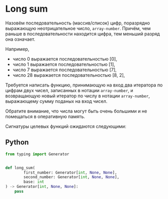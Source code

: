 # Long sum

Назовём последовательность (массив/список) цифр, поразрядно выражающую неотрицательное число, `array-number`. Причём, 
чем раньше в последовательности находится цифра, тем меньший разряд она означает.

Например,
- число 0 выражается последовательностью [0],
- число 1 выражается последовательностью [1],
- число 7 выражается последовательностью [7],
- число 28 выражается последовательностью [8, 2],

Требуется написать функцию, принимающую на вход два итератора по цифрам двух чисел, записанных в нотации `array-number`,
и возвращающую новый итератор по числу в нотации `array-number`, выражающему сумму поданых на вход чисел.

Обратите внимание, что числа могут быть очень большими и не помещаться в оперативную память.

Сигнатуры целевых функций ожидаются следующими:
## Python

```python
from typing import Generator


def long_sum(
        first_number: Generator[int, None, None],
        second_number: Generator[int, None, None],
        base: int
) -> Generator[int, None, None]:
    pass
```
